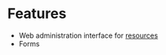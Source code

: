 # Features

 - Web administration interface for [resources](http://github.com/bigcompany/resources)
 - Forms